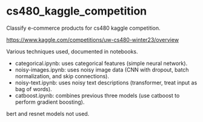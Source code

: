 # cs480_kaggle_competition

Classify e-commerce products for cs480 kaggle competition. 

https://www.kaggle.com/competitions/uw-cs480-winter23/overview

Various techniques used, documented in notebooks.

- categorical.ipynb: uses categorical features (simple neural network).
- noisy-images.ipynb: uses noisy image data (CNN with dropout, batch normalization, and skip connections).
- noisy-text.ipynb: uses noisy text descriptions (transformer, treat input as bag of words).
- catboost.ipynb: combines previous three models (use catboost to perform gradient boosting).

bert and resnet models not used.
